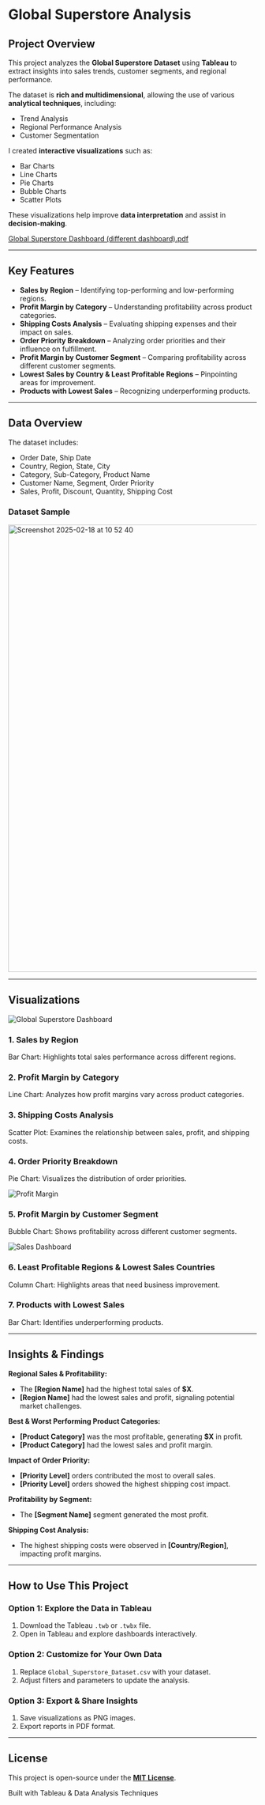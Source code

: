 # Global Superstore Analysis  

## Project Overview  
This project analyzes the **Global Superstore Dataset** using **Tableau** to extract insights into sales trends, customer segments, and regional performance.  

The dataset is **rich and multidimensional**, allowing the use of various **analytical techniques**, including:  
- Trend Analysis  
- Regional Performance Analysis  
- Customer Segmentation  

I created **interactive visualizations** such as:  
- Bar Charts  
- Line Charts  
- Pie Charts  
- Bubble Charts  
- Scatter Plots  

These visualizations help improve **data interpretation** and assist in **decision-making**.  

[Global Superstore Dashboard (different dashboard).pdf](https://github.com/user-attachments/files/18843337/Global.Superstore.Dashboard.different.dashboard.pdf)

---

## Key Features  
- **Sales by Region** – Identifying top-performing and low-performing regions.  
- **Profit Margin by Category** – Understanding profitability across product categories.  
- **Shipping Costs Analysis** – Evaluating shipping expenses and their impact on sales.  
- **Order Priority Breakdown** – Analyzing order priorities and their influence on fulfillment.  
- **Profit Margin by Customer Segment** – Comparing profitability across different customer segments.  
- **Lowest Sales by Country & Least Profitable Regions** – Pinpointing areas for improvement.  
- **Products with Lowest Sales** – Recognizing underperforming products.  

---

## Data Overview  
The dataset includes:  
- Order Date, Ship Date  
- Country, Region, State, City  
- Category, Sub-Category, Product Name  
- Customer Name, Segment, Order Priority  
- Sales, Profit, Discount, Quantity, Shipping Cost  

### Dataset Sample  
 
<img width="905" alt="Screenshot 2025-02-18 at 10 52 40" src="https://github.com/user-attachments/assets/f9cf16a4-db79-4592-a028-3ffabe4210f5" />

---

## Visualizations  

![Global Superstore Dashboard ](https://github.com/user-attachments/assets/d3553a3c-ff8f-431b-9600-0834591970ee)

### 1. Sales by Region  
Bar Chart: Highlights total sales performance across different regions.  

### 2. Profit Margin by Category  
Line Chart: Analyzes how profit margins vary across product categories.  

### 3. Shipping Costs Analysis  
Scatter Plot: Examines the relationship between sales, profit, and shipping costs.  

### 4. Order Priority Breakdown  
Pie Chart: Visualizes the distribution of order priorities.  

![Profit Margin](https://github.com/user-attachments/assets/22421d98-d340-4bb2-9754-5f429f04f028)

### 5. Profit Margin by Customer Segment  
Bubble Chart: Shows profitability across different customer segments.  

![Sales Dashboard](https://github.com/user-attachments/assets/7cdee1c8-2469-4486-9a0c-c80213820934)

### 6. Least Profitable Regions & Lowest Sales Countries  
Column Chart: Highlights areas that need business improvement.  

### 7. Products with Lowest Sales  
Bar Chart: Identifies underperforming products.  

---

## Insights & Findings  
**Regional Sales & Profitability:**  
- The **[Region Name]** had the highest total sales of **$X**.  
- **[Region Name]** had the lowest sales and profit, signaling potential market challenges.  

**Best & Worst Performing Product Categories:**  
- **[Product Category]** was the most profitable, generating **$X** in profit.  
- **[Product Category]** had the lowest sales and profit margin.  

**Impact of Order Priority:**  
- **[Priority Level]** orders contributed the most to overall sales.  
- **[Priority Level]** orders showed the highest shipping cost impact.  

**Profitability by Segment:**  
- The **[Segment Name]** segment generated the most profit.  

**Shipping Cost Analysis:**  
- The highest shipping costs were observed in **[Country/Region]**, impacting profit margins.  

---

## How to Use This Project  
### Option 1: Explore the Data in Tableau  
1. Download the Tableau `.twb` or `.twbx` file.  
2. Open in Tableau and explore dashboards interactively.  

### Option 2: Customize for Your Own Data  
1. Replace `Global_Superstore_Dataset.csv` with your dataset.  
2. Adjust filters and parameters to update the analysis.  

### Option 3: Export & Share Insights  
1. Save visualizations as PNG images.  
2. Export reports in PDF format.  

---

## License  
This project is open-source under the **[MIT License](LICENSE)**.  

Built with Tableau & Data Analysis Techniques  
